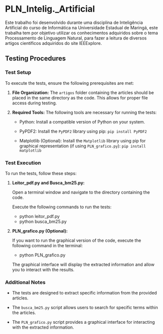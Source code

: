 # PLN_Intelig._Artificial
Este trabalho foi desenvolvido durante uma disciplina de Inteligência Artificial do curso de Informática na Universidade Estadual de Maringá, este trabalha tem por objetivo utilizar os conhecimentos adquiridos sobre o tema Processamento de Linguagem Natural, para fazer a leitura de diversos artigos científicos adquiridos do site IEEExplore. 

## Testing Procedures

### Test Setup

To execute the tests, ensure the following prerequisites are met:

1. **File Organization:** The `artigos` folder containing the articles should be placed in the same directory as the code. This allows for proper file access during testing.

2. **Required Tools:** The following tools are necessary for running the tests:

   * Python: Install a compatible version of Python on your system.

   * PyPDF2: Install the `PyPDF2` library using pip: `pip install PyPDF2`

   * Matplotlib (Optional): Install the `Matplotlib` library using pip for graphical representation (if using `PLN_grafico.py`): `pip install matplotlib`
  
### Test Execution

To run the tests, follow these steps:

1. **Leitor_pdf.py and Busca_bm25.py:**

   Open a terminal window and navigate to the directory containing the code.

   Execute the following commands to run the tests:
   * python leitor_pdf.py
   * python busca_bm25.py

2. **PLN_grafico.py (Optional):**

   If you want to run the graphical version of the code, execute the following command in the terminal:
   * python PLN_grafico.py
   
   The graphical interface will display the extracted information and allow you to interact with the results.

### Additional Notes

- The tests are designed to extract specific information from the provided articles.

- The `busca_bm25.py` script allows users to search for specific terms within the articles.

- The `PLN_grafico.py` script provides a graphical interface for interacting with the extracted information.
